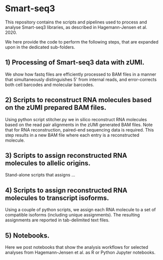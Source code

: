 # Smart-seq3

This repository contains the scripts and pipelines used to process and analyse Smart-seq3 libraries, as described in Hagemann-Jensen et al. 2020. 

We here provide the code to perform the following steps, that are expanded upon in the dedicated sub-folders.

## 1) Processing of Smart-seq3 data with zUMI. 
We show how fastq files are efficiently processed to BAM files in a manner that simultaneously distinguishes 5' from internal reads, and error-corrects both cell barcodes and molecular barcodes.

## 2) Scripts to reconstruct RNA molecules based on the zUMI prepared BAM files.
Using python script stitcher.py we in silico reconstruct RNA molecules based on the read pair alignments in the zUMI generated BAM files. Note that for RNA reconstruction, paired-end sequencing data is required. This step results in a new BAM file where each entry is a reconstructed molecule.

## 3) Scripts to assign reconstructed RNA molecules to allelic origins.
Stand-alone scripts that assigns ...

## 4) Scripts to assign reconstructed RNA molecules to transcript isoforms.
Using a couple of python scripts, we assign each RNA molecule to a set of compatible isoforms (including unique assignments). The resulting assignments are reported in tab-delimited text files.

## 5) Notebooks.
Here we post notebooks that show the analysis workflows for selected analyses from Hagemann-Jensen et al. as R or Python Jupyter notebooks.

